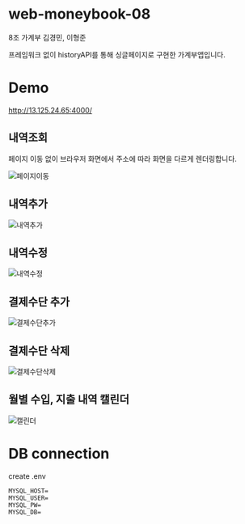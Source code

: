 # web-moneybook-08
8조 가계부 김경민, 이형준

프레임워크 없이 historyAPI를 통해 싱글페이지로 구현한 가계부앱입니다.

# Demo
http://13.125.24.65:4000/

## 내역조회
페이지 이동 없이 브라우저 화면에서 주소에 따라 화면을 다르게 렌더링합니다.

![페이지이동](https://user-images.githubusercontent.com/49009864/181508356-ff1dafe5-9f5f-4169-8284-23ec4f02f194.gif)

## 내역추가
![내역추가](https://user-images.githubusercontent.com/49009864/181509497-ec4359de-e8c0-4278-9108-19f217d03dcc.gif)

## 내역수정
![내역수정](https://user-images.githubusercontent.com/49009864/181510217-dc19a3e8-65bc-41d5-95c1-b3c0814777d3.gif)

## 결제수단 추가
![결제수단추가](https://user-images.githubusercontent.com/49009864/181510641-69c4ec59-95b0-477a-ab50-3269144eb627.gif)

## 결제수단 삭제
![결제수단삭제](https://user-images.githubusercontent.com/49009864/181511099-5d3d0791-12e7-4c69-9441-53cb28f2a206.gif)

## 월별 수입, 지출 내역 캘린더
![캘린더](https://user-images.githubusercontent.com/49009864/181511643-242e495d-1e56-4c2e-958a-e11c14328bb5.gif)


# DB connection 
create .env
```
MYSQL_HOST=
MYSQL_USER=
MYSQL_PW=
MYSQL_DB=
```
